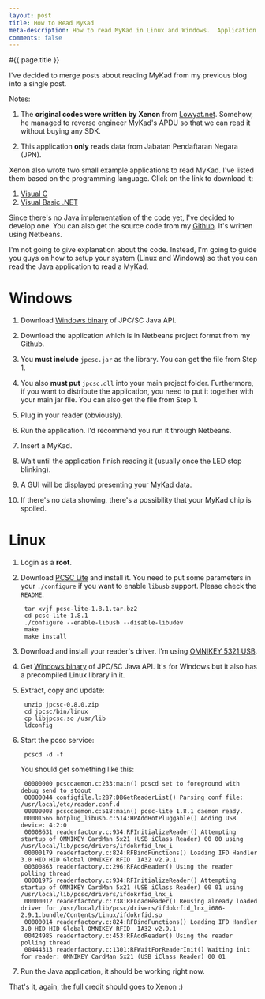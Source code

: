 ```yaml
---
layout: post
title: How to Read MyKad
meta-description: How to read MyKad in Linux and Windows.  Application samples written in Java, Visual C and Visual Basic are included.
comments: false
---
```


#{{ page.title }}

I've decided to merge posts about reading MyKad from my previous blog into a single post.

Notes:

1. The **original codes were written by Xenon** from [Lowyat.net](http://forum.lowyat.net/). Somehow, he managed to reverse engineer MyKad's APDU so that we can read it without buying any SDK.

2. This application **only** reads data from Jabatan Pendaftaran Negara (JPN).

Xenon also wrote two small example applications to read MyKad. I've listed them based on the programming language. Click on the link to download it:

1. [Visual C](https://github.com/amree/mykad-c)
2. [Visual Basic .NET](https://github.com/amree/mykad-vb.net)

Since there's no Java implementation of the code yet, I've decided to develop one. You can also get the source code from my [Github](http://github.com/amree/mykad-java). It's written using Netbeans.

I'm not going to give explanation about the code. Instead, I'm going to guide you guys on how to setup your system (Linux and Windows) so that you can read the Java application to read a MyKad.

# Windows

1. Download [Windows binary](http://www.musclecard.com/middle.html) of JPC/SC Java API.

2. Download the application which is in Netbeans project format from my Github.

3. You **must include** `jpcsc.jar` as the library. You can get the file from Step 1.

4. You also **must put** `jpcsc.dll` into your main project folder. Furthermore, if you want to distribute the application, you need to put it together with your main jar file. You can also get the file from Step 1.

5. Plug in your reader (obviously).

6. Run the application. I'd recommend you run it through Netbeans.

7. Insert a MyKad.

8. Wait until the application finish reading it (usually once the LED stop blinking).

9. A GUI will be displayed presenting your MyKad data.

10. If there's no data showing, there's a possibility that your MyKad chip is spoiled.

# Linux

1. Login as a **root**.

2. Download [PCSC Lite](http://pcsclite.alioth.debian.org/) and install it. You need to put some parameters in your `./configure` if you want to enable `libusb` support. Please check the `README`.

		tar xvjf pcsc-lite-1.8.1.tar.bz2
		cd pcsc-lite-1.8.1
		./configure --enable-libusb --disable-libudev
		make
		make install


3. Download and install your reader's driver. I'm using [OMNIKEY 5321 USB](http://www.hidglobal.com/prod_detail.php?prod_id=171).

4. Get [Windows binary](http://www.musclecard.com/middle.html) of JPC/SC Java API. It's for Windows but it also has a precompiled Linux library in it.

5. Extract, copy and update:

		unzip jpcsc-0.8.0.zip
		cd jpcsc/bin/linux
		cp libjpcsc.so /usr/lib
		ldconfig

6. Start the pcsc service:

		pcscd -d -f

	You should get something like this:

		00000000 pcscdaemon.c:233:main() pcscd set to foreground with debug send to stdout
		00000044 configfile.l:287:DBGetReaderList() Parsing conf file: /usr/local/etc/reader.conf.d
		00000008 pcscdaemon.c:518:main() pcsc-lite 1.8.1 daemon ready.
		00001566 hotplug_libusb.c:514:HPAddHotPluggable() Adding USB device: 4:2:0
		00008631 readerfactory.c:934:RFInitializeReader() Attempting startup of OMNIKEY CardMan 5x21 (USB iClass Reader) 00 00 using /usr/local/lib/pcsc/drivers/ifdokrfid_lnx_i
		00000179 readerfactory.c:824:RFBindFunctions() Loading IFD Handler 3.0 HID HID Global OMNIKEY RFID  IA32 v2.9.1
		00300863 readerfactory.c:296:RFAddReader() Using the reader polling thread
		00001975 readerfactory.c:934:RFInitializeReader() Attempting startup of OMNIKEY CardMan 5x21 (USB iClass Reader) 00 01 using /usr/local/lib/pcsc/drivers/ifdokrfid_lnx_i
		00000012 readerfactory.c:738:RFLoadReader() Reusing already loaded driver for /usr/local/lib/pcsc/drivers/ifdokrfid_lnx_i686-2.9.1.bundle/Contents/Linux/ifdokrfid.so
		00000014 readerfactory.c:824:RFBindFunctions() Loading IFD Handler 3.0 HID HID Global OMNIKEY RFID  IA32 v2.9.1
		00424985 readerfactory.c:453:RFAddReader() Using the reader polling thread
		00444313 readerfactory.c:1301:RFWaitForReaderInit() Waiting init for reader: OMNIKEY CardMan 5x21 (USB iClass Reader) 00 01

7. Run the Java application, it should be working right  now.

That's it, again, the full credit should goes to Xenon :)
